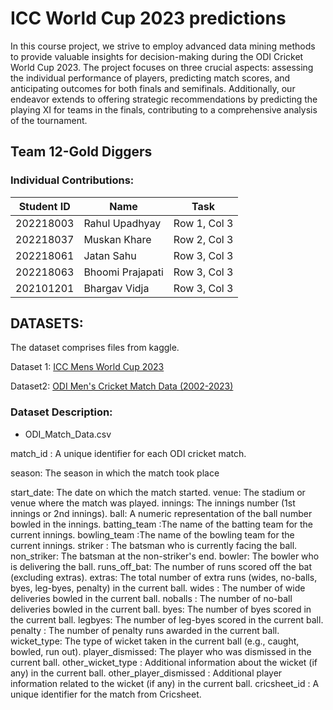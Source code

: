# ICC World Cup 2023 predictions

In this course project, we strive to employ advanced data mining methods to provide valuable insights for decision-making during the ODI Cricket World Cup 2023. The project focuses on three crucial aspects: assessing the individual performance of players, predicting match scores, and anticipating outcomes for both finals and semifinals. Additionally, our endeavor extends to offering strategic recommendations by predicting the playing XI for teams in the finals, contributing to a comprehensive analysis of the tournament.

## Team 12-Gold Diggers

### Individual Contributions:
| Student ID  |   Name   |     Task      |
|-------------|----------|---------------|
| 202218003 | Rahul Upadhyay   | Row 1, Col 3 |
| 202218037 | Muskan Khare     | Row 2, Col 3 |
| 202218061 | Jatan Sahu       | Row 3, Col 3 |
| 202218063 | Bhoomi Prajapati | Row 3, Col 3 |
| 202101201 | Bhargav Vidja    | Row 3, Col 3 |

## DATASETS:

The dataset comprises files from kaggle. 

Dataset 1: [ICC Mens World Cup 2023](https://www.kaggle.com/datasets/pardeep19singh/icc-mens-world-cup-2023)

Dataset2: [ODI Men's Cricket Match Data (2002-2023)](https://www.kaggle.com/datasets/utkarshtomar736/odi-mens-cricket-match-data-2002-2023)

### Dataset Description:

* ODI_Match_Data.csv
  
match_id : A unique identifier for each ODI cricket match.

season: The season in which the match took place

start_date: The date on which the match started.
venue: The stadium or venue where the match was played.
innings: The innings number (1st innings or 2nd innings).
ball: A numeric representation of the ball number bowled in the innings.
batting_team :The name of the batting team for the current innings.
bowling_team :The name of the bowling team for the current innings.
striker : The batsman who is currently facing the ball.
non_striker: The batsman at the non-striker's end.
bowler: The bowler who is delivering the ball.
runs_off_bat: The number of runs scored off the bat (excluding extras).
extras: The total number of extra runs (wides, no-balls, byes, leg-byes, penalty) in the current ball.
wides : The number of wide deliveries bowled in the current ball.
noballs : The number of no-ball deliveries bowled in the current ball.
byes: The number of byes scored in the current ball.
legbyes:  The number of leg-byes scored in the current ball.
penalty : The number of penalty runs awarded in the current ball.
wicket_type: The type of wicket taken in the current ball (e.g., caught, bowled, run out).
player_dismissed: The player who was dismissed in the current ball.
other_wicket_type : Additional information about the wicket (if any) in the current ball.
other_player_dismissed : Additional player information related to the wicket (if any) in the current ball.
cricsheet_id : A unique identifier for the match from Cricsheet.
